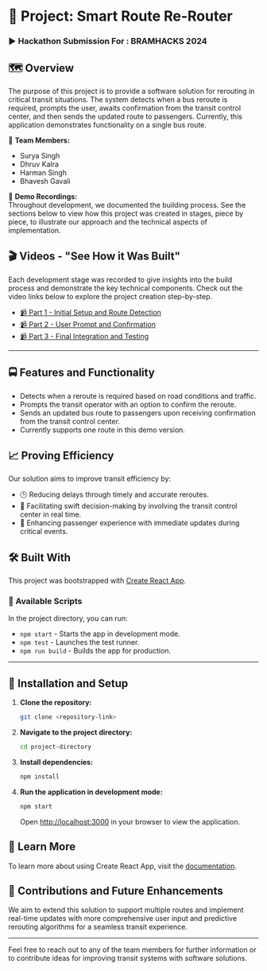 # 🚌 Project: Smart Route Re-Router 

### ► Hackathon Submission For :  BRAMHACKS 2024

## 🗺️ Overview
The purpose of this project is to provide a software solution for rerouting in critical transit situations. The system detects when a bus reroute is required, prompts the user, awaits confirmation from the transit control center, and then sends the updated route to passengers. Currently, this application demonstrates functionality on a single bus route.

👥 **Team Members:**  
- Surya Singh
- Dhruv Kalra
- Harman Singh
- Bhavesh Gavali

🎥 **Demo Recordings:**  
Throughout development, we documented the building process. See the sections below to view how this project was created in stages, piece by piece, to illustrate our approach and the technical aspects of implementation.

## 🎬 Videos - "See How it Was Built"
Each development stage was recorded to give insights into the build process and demonstrate the key technical components. Check out the video links below to explore the project creation step-by-step.

* [📹 Part 1 - Initial Setup and Route Detection](https://streamyard.com/ijsj26h755re)
* [📹 Part 2 - User Prompt and Confirmation](https://streamyard.com/wvrwcfbpvs9j)
* [📹 Part 3 - Final Integration and Testing](https://streamyard.com/2af8areinib6)

---

## 🚍 Features and Functionality
- Detects when a reroute is required based on road conditions and traffic.
- Prompts the transit operator with an option to confirm the reroute.
- Sends an updated bus route to passengers upon receiving confirmation from the transit control center.
- Currently supports one route in this demo version.

## 📈 Proving Efficiency

Our solution aims to improve transit efficiency by:
- 🕒 Reducing delays through timely and accurate reroutes.
- 🏢 Facilitating swift decision-making by involving the transit control center in real time.
- 🚏 Enhancing passenger experience with immediate updates during critical events.

## 🛠️ Built With
This project was bootstrapped with [Create React App](https://github.com/facebook/create-react-app).

### 📝 Available Scripts

In the project directory, you can run:

- `npm start` - Starts the app in development mode.
- `npm test` - Launches the test runner.
- `npm run build` - Builds the app for production.

---

## 🚦 Installation and Setup

1. **Clone the repository:**
   ```bash
   git clone <repository-link>
   ```
2. **Navigate to the project directory:**
   ```bash
   cd project-directory
   ```
3. **Install dependencies:**
   ```bash
   npm install
   ```
4. **Run the application in development mode:**
   ```bash
   npm start
   ```
   Open [http://localhost:3000](http://localhost:3000) in your browser to view the application.


## 🚏 Learn More

To learn more about using Create React App, visit the [documentation](https://facebook.github.io/create-react-app/docs/getting-started). 

## 🤝 Contributions and Future Enhancements

We aim to extend this solution to support multiple routes and implement real-time updates with more comprehensive user input and predictive rerouting algorithms for a seamless transit experience.

---

Feel free to reach out to any of the team members for further information or to contribute ideas for improving transit systems with software solutions.
